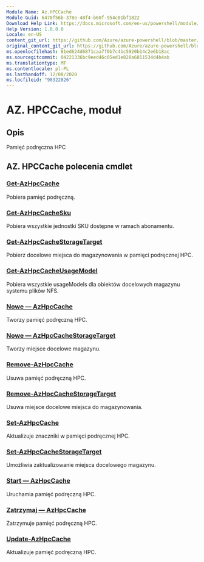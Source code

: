 ```yaml
---
Module Name: Az.HPCCache
Module Guid: 6470f56b-378e-48f4-b60f-954c01bf1822
Download Help Link: https://docs.microsoft.com/en-us/powershell/module/az.hpccache
Help Version: 1.0.0.0
Locale: en-US
content_git_url: https://github.com/Azure/azure-powershell/blob/master/src/HPCCache/HPCCache/help/Az.HPCCache.md
original_content_git_url: https://github.com/Azure/azure-powershell/blob/master/src/HPCCache/HPCCache/help/Az.HPCCache.md
ms.openlocfilehash: 81ed624d6871caa7f0b7c4bc5920b14c2e6b18ac
ms.sourcegitcommit: 04221336bc9eed46c05ed1e828a6811534d4b4ab
ms.translationtype: MT
ms.contentlocale: pl-PL
ms.lasthandoff: 12/08/2020
ms.locfileid: "98322826"
---
```

# AZ. HPCCache, moduł
## Opis
Pamięć podręczna HPC

## AZ. HPCCache polecenia cmdlet
### [Get-AzHpcCache](Get-AzHpcCache.md)
Pobiera pamięć podręczną.

### [Get-AzHpcCacheSku](Get-AzHpcCacheSku.md)
Pobiera wszystkie jednostki SKU dostępne w ramach abonamentu.

### [Get-AzHpcCacheStorageTarget](Get-AzHpcCacheStorageTarget.md)
Pobierz docelowe miejsca do magazynowania w pamięci podręcznej HPC.

### [Get-AzHpcCacheUsageModel](Get-AzHpcCacheUsageModel.md)
Pobiera wszystkie usageModels dla obiektów docelowych magazynu systemu plików NFS.

### [Nowe — AzHpcCache](New-AzHpcCache.md)
Tworzy pamięć podręczną HPC.

### [Nowe — AzHpcCacheStorageTarget](New-AzHpcCacheStorageTarget.md)
Tworzy miejsce docelowe magazynu.

### [Remove-AzHpcCache](Remove-AzHpcCache.md)
Usuwa pamięć podręczną HPC.

### [Remove-AzHpcCacheStorageTarget](Remove-AzHpcCacheStorageTarget.md)
Usuwa miejsce docelowe miejsca do magazynowania.

### [Set-AzHpcCache](Set-AzHpcCache.md)
Aktualizuje znaczniki w pamięci podręcznej HPC.

### [Set-AzHpcCacheStorageTarget](Set-AzHpcCacheStorageTarget.md)
Umożliwia zaktualizowanie miejsca docelowego magazynu.

### [Start — AzHpcCache](Start-AzHpcCache.md)
Uruchamia pamięć podręczną HPC.

### [Zatrzymaj — AzHpcCache](Stop-AzHpcCache.md)
Zatrzymuje pamięć podręczną HPC.

### [Update-AzHpcCache](Update-AzHpcCache.md)
Aktualizuje pamięć podręczną HPC.

